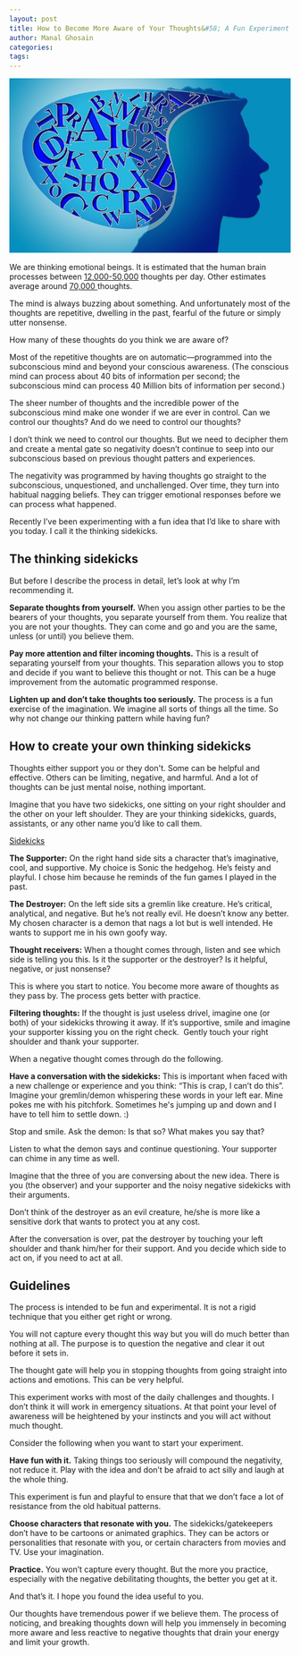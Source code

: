 ```yaml
---
layout: post
title: How to Become More Aware of Your Thoughts&#58; A Fun Experiment
author: Manal Ghosain
categories:
tags:
---
```


![Thoughts](/images/thinking.jpg)

We are thinking emotional beings. It is estimated that the human brain processes between [12,000-50,000](http://answers.google.com/answers/main?cmd=threadview&id=149262) thoughts per day. Other estimates average around [70,000 ](http://www.loni.usc.edu/about_loni/education/brain_trivia.php)thoughts. 

The mind is always buzzing about something. And unfortunately most of the thoughts are repetitive, dwelling in the past, fearful of the future or simply utter nonsense.

How many of these thoughts do you think we are aware of?

Most of the repetitive thoughts are on automatic—programmed into the subconscious mind and beyond your conscious awareness. (The conscious mind can process about 40 bits of information per second; the subconscious mind can process 40 Million bits of information per second.)

The sheer number of thoughts and the incredible power of the subconscious mind make one wonder if we are ever in control. Can we control our thoughts? And do we need to control our thoughts?

I don’t think we need to control our thoughts. But we need to decipher them and create a mental gate so negativity doesn’t continue to seep into our subconscious based on previous thought patters and experiences.

The negativity was programmed by having thoughts go straight to the subconscious, unquestioned, and unchallenged. Over time, they turn into habitual nagging beliefs. They can trigger emotional responses before we can process what happened.

Recently I’ve been experimenting with a fun idea that I’d like to share with you today. I call it the thinking sidekicks.

## The thinking sidekicks

But before I describe the process in detail, let’s look at why I’m recommending it. 

**Separate thoughts from yourself.** When you assign other parties to be the bearers of your thoughts, you separate yourself from them. You realize that you are not your thoughts. They can come and go and you are the same, unless (or until) you believe them. 

**Pay more attention and filter incoming thoughts.** This is a result of separating yourself from your thoughts. This separation allows you to stop and decide if you want to believe this thought or not. This can be a huge improvement from the automatic programmed response. 

**Lighten up and don’t take thoughts too seriously.** The process is a fun exercise of the imagination. We imagine all sorts of things all the time. So why not change our thinking pattern while having fun? 

## How to create your own thinking sidekicks

Thoughts either support you or they don't. Some can be helpful and effective. Others can be limiting, negative, and harmful. And a lot of thoughts can be just mental noise, nothing important. 

Imagine that you have two sidekicks, one sitting on your right shoulder and the other on your left shoulder. They are your thinking sidekicks, guards, assistants, or any other name you’d like to call them.

[Sidekicks](/images/sidekicks.png)

**The Supporter:** On the right hand side sits a character that’s imaginative, cool, and supportive. My choice is Sonic the hedgehog. He’s feisty and playful. I chose him because he reminds of the fun games I played in the past. 

**The Destroyer:** On the left side sits a gremlin like creature. He’s critical, analytical, and negative. But he’s not really evil. He doesn’t know any better. My chosen character is a demon that nags a lot but is well intended. He wants to support me in his own goofy way. 

**Thought receivers:** When a thought comes through, listen and see which side is telling you this. Is it the supporter or the destroyer? Is it helpful, negative, or just nonsense? 

This is where you start to notice. You become more aware of thoughts as they pass by. The process gets better with practice. 

**Filtering thoughts:** If the thought is just useless drivel, imagine one (or both) of your sidekicks throwing it away. If it’s supportive, smile and imagine your supporter kissing you on the right check.  Gently touch your right shoulder and thank your supporter. 

When a negative thought comes through do the following. 

**Have a conversation with the sidekicks:** This is important when faced with a new challenge or experience and you think: “This is crap, I can’t do this”. Imagine your gremlin/demon whispering these words in your left ear. Mine pokes me with his pitchfork. Sometimes he's jumping up and down and I have to tell him to settle down. :) 

Stop and smile. Ask the demon: Is that so? What makes you say that? 

Listen to what the demon says and continue questioning. Your supporter can chime in any time as well. 

Imagine that the three of you are conversing about the new idea. There is you (the observer) and your supporter and the noisy negative sidekicks with their arguments. 

Don’t think of the destroyer as an evil creature, he/she is more like a sensitive dork that wants to protect you at any cost. 

After the conversation is over, pat the destroyer by touching your left shoulder and thank him/her for their support. And you decide which side to act on, if you need to act at all. 

## Guidelines

The process is intended to be fun and experimental. It is not a rigid technique that you either get right or wrong. 

You will not capture every thought this way but you will do much better than nothing at all. The purpose is to question the negative and clear it out before it sets in. 

The thought gate will help you in stopping thoughts from going straight into actions and emotions. This can be very helpful. 

This experiment works with most of the daily challenges and thoughts. I don’t think it will work in emergency situations. At that point your level of awareness will be heightened by your instincts and you will act without much thought. 

Consider the following when you want to start your experiment. 

**Have fun with it.** Taking things too seriously will compound the negativity, not reduce it. Play with the idea and don’t be afraid to act silly and laugh at the whole thing. 

This experiment is fun and playful to ensure that that we don’t face a lot of resistance from the old habitual patterns. 

**Choose characters that resonate with you.** The sidekicks/gatekeepers don’t have to be cartoons or animated graphics. They can be actors or personalities that resonate with you, or certain characters from movies and TV. Use your imagination. 

**Practice.** You won’t capture every thought. But the more you practice, especially with the negative debilitating thoughts, the better you get at it. 

And that’s it. I hope you found the idea useful to you. 

Our thoughts have tremendous power if we believe them. The process of noticing, and breaking thoughts down will help you immensely in becoming more aware and less reactive to negative thoughts that drain your energy and limit your growth.